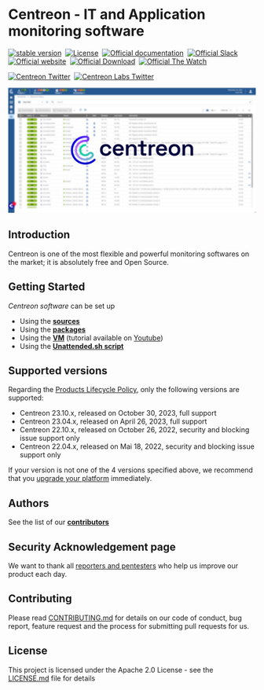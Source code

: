 <h1> Centreon - IT and Application monitoring software </h1>

[![stable version](https://img.shields.io/github/release/centreon/centreon.svg?style=flat)](https://github.com/centreon/centreon/tags) &nbsp;[![License](https://img.shields.io/badge/License-Apache_2.0-blue.svg)](https://raw.githubusercontent.com/centreon/centreon/master/LICENSE.md) &nbsp;[![Official documentation](https://img.shields.io/badge/official-documentation-orange.svg)](https://docs.centreon.com/) &nbsp;[![Official Slack](https://img.shields.io/badge/official-slack-orange.svg)](https://centreon.github.io/register-slack) &nbsp;[![Official website](https://img.shields.io/badge/official-website-orange.svg)](https://www.centreon.com/en/) &nbsp;[![Official Download](https://img.shields.io/badge/official-download-orange.svg)](https://download.centreon.com/) &nbsp;[![Official The Watch](https://img.shields.io/badge/official-The%20Watch-blueviolet)](https://thewatch.centreon.com/private/login) &nbsp;

[![Centreon Twitter](https://img.shields.io/twitter/follow/centreon.svg?style=social)](https://twitter.com/centreon) &nbsp;[![Centreon Labs Twitter](https://img.shields.io/twitter/follow/centreonlabs.svg?style=social)](https://twitter.com/centreonlabs) &nbsp;

![Centreon ScreenShot](centreon-github-wall.jpg?raw=true "Title")

<h2> Introduction </h2>

Centreon is one of the most flexible and powerful monitoring softwares
on the market; it is absolutely free and Open Source.

<h2> Getting Started </h2>

*Centreon software* can be set up

* Using the [**sources**](https://docs.centreon.com/current/en/installation/installation-of-a-central-server/using-sources.html)
* Using the [**packages**](https://docs.centreon.com/current/en/installation/installation-of-a-central-server/using-packages.html)
* Using the [**VM**](https://docs.centreon.com/current/en/installation/installation-of-a-central-server/using-virtual-machines.html) (tutorial available on [Youtube](https://www.youtube.com/watch?v=rnq9QnljaQE))
* Using the [**Unattended.sh script**](https://docs.centreon.com/docs/installation/introduction/#unattended-script)

<h2> Supported versions </h2>

Regarding the [Products Lifecycle Policy](https://docs.centreon.com/current/en/releases/lifecycle.html),
only the following versions are supported:

* Centreon 23.10.x, released on October 30, 2023, full support
* Centreon 23.04.x, released on April 26, 2023, full support
* Centreon 22.10.x, released on October 26, 2022, security and blocking issue support only
* Centreon 22.04.x, released on Mai 18, 2022, security and blocking issue support only

If your version is not one of the 4 versions specified above, we recommend that
you [upgrade your platform](https://docs.centreon.com/current/en/upgrade/introduction.html)
immediately.

<h2> Authors </h2>

See the list of our [**contributors**](https://github.com/centreon/centreon/graphs/contributors)

<h2> Security Acknowledgement page </h2>

We want to thank all [reporters and pentesters](https://github.com/centreon/.github/blob/master/SECURITY.md) who help us improve our product each day.

<h2> Contributing </h2>

Please read [CONTRIBUTING.md](https://github.com/centreon/.github/blob/master/CONTRIBUTING.md) for details on our code of conduct, bug report, feature request and the process for submitting pull requests for us.

<h2> License </h2>

This project is licensed under the Apache 2.0 License - see the [LICENSE.md](LICENSE.md) file for details
